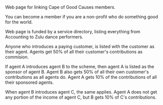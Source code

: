 Web page for linking 
Cape of Good Causes 
members.

You can become a member 
if you are a non-profit 
who do something good for 
the world.

Web page is funded by a 
service directory, listing
everything from Accounting
to Zulu dance performers.

Anyone who introduces a
paying customer, is listed
with the customer as their
agent. Agents get 50% of
all their customer's
contributions as commision.

If agent A introduces 
agent B to the scheme,
then agent A is listed as
the sponsor of agent B.
Agent B also gets 50% of 
all their own customer's
contributions as all agents
do. Agent A gets 10% of 
the contributions of all
their sponsored agents.

When agent B introduces 
agent C, the same applies.
Agent A does not get any
portion of the income of 
agent C, but B gets 10% 
of C's contributions.

